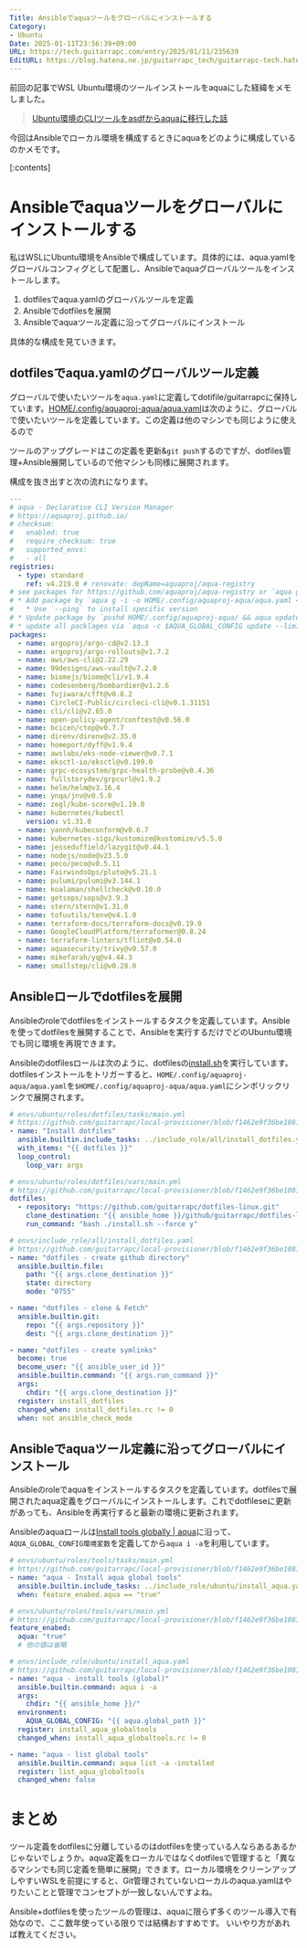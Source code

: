 ```yaml
---
Title: Ansibleでaquaツールをグローバルにインストールする
Category:
- Ubuntu
Date: 2025-01-11T23:56:39+09:00
URL: https://tech.guitarrapc.com/entry/2025/01/11/235639
EditURL: https://blog.hatena.ne.jp/guitarrapc_tech/guitarrapc-tech.hatenablog.com/atom/entry/6802418398319320457
---
```


前回の記事でWSL Ubuntu環境のツールインストールをaquaにした経緯をメモしました。

> [Ubuntu環境のCLIツールをasdfからaquaに移行した話](https://tech.guitarrapc.com/entry/2025/01/10/235851)

今回はAnsibleでローカル環境を構成するときにaquaをどのように構成しているのかメモです。

[:contents]

# Ansibleでaquaツールをグローバルにインストールする

私はWSLにUbuntu環境をAnsibleで構成しています。具体的には、aqua.yamlをグローバルコンフィグとして配置し、Ansibleでaquaグローバルツールをインストールします。

1. dotfilesでaqua.yamlのグローバルツールを定義
2. Ansibleでdotfilesを展開
3. Ansibleでaquaツール定義に沿ってグローバルにインストール

具体的な構成を見ていきます。

## dotfilesでaqua.yamlのグローバルツール定義

グローバルで使いたいツールを`aqua.yaml`に定義してdotifile/guitarrapcに保持しています。[HOME/.config/aquaproj-aqua/aqua.yaml](https://github.com/guitarrapc/dotfiles-linux/blob/15362f90059090efe6346a490b96973e1b4386d4/HOME/.config/aquaproj-aqua/aqua.yaml)は次のように、グローバルで使いたいツールを定義しています。この定義は他のマシンでも同じように使えるので

ツールのアップグレードはこの定義を更新&`git push`するのですが、dotfiles管理+Ansible展開しているので他マシンも同様に展開されます。

構成を抜き出すと次の流れになります。

```yaml
---
# aqua - Declarative CLI Version Manager
# https://aquaproj.github.io/
# checksum:
#   enabled: true
#   require_checksum: true
#   supported_envs:
#   - all
registries:
  - type: standard
    ref: v4.219.0 # renovate: depName=aquaproj/aqua-registry
# see packages for https://github.com/aquaproj/aqua-registry or `aqua g`
# * Add package by `aqua g -i -o HOME/.config/aquaproj-aqua/aqua.yaml <pacakge>`
#   * Use `--ping` to install specific version
# * Update package by `pushd HOME/.config/aquaproj-aqua/ && aqua update && popd`
# * update all packlages via `aqua -c $AQUA_GLOBAL_CONFIG update --limit 10`
packages:
  - name: argoproj/argo-cd@v2.13.3
  - name: argoproj/argo-rollouts@v1.7.2
  - name: aws/aws-cli@2.22.29
  - name: 99designs/aws-vault@v7.2.0
  - name: biomejs/biome@cli/v1.9.4
  - name: codesenberg/bombardier@v1.2.6
  - name: fujiwara/cfft@v0.8.2
  - name: CircleCI-Public/circleci-cli@v0.1.31151
  - name: cli/cli@v2.65.0
  - name: open-policy-agent/conftest@v0.56.0
  - name: bcicen/ctop@v0.7.7
  - name: direnv/direnv@v2.35.0
  - name: homeport/dyff@v1.9.4
  - name: awslabs/eks-node-viewer@v0.7.1
  - name: eksctl-io/eksctl@v0.199.0
  - name: grpc-ecosystem/grpc-health-probe@v0.4.36
  - name: fullstorydev/grpcurl@v1.9.2
  - name: helm/helm@v3.16.4
  - name: ynqa/jnv@v0.5.0
  - name: zegl/kube-score@v1.19.0
  - name: kubernetes/kubectl
    version: v1.31.0
  - name: yannh/kubeconform@v0.6.7
  - name: kubernetes-sigs/kustomize@kustomize/v5.5.0
  - name: jesseduffield/lazygit@v0.44.1
  - name: nodejs/node@v23.5.0
  - name: peco/peco@v0.5.11
  - name: FairwindsOps/pluto@v5.21.1
  - name: pulumi/pulumi@v3.144.1
  - name: koalaman/shellcheck@v0.10.0
  - name: getsops/sops@v3.9.3
  - name: stern/stern@v1.31.0
  - name: tofuutils/tenv@v4.1.0
  - name: terraform-docs/terraform-docs@v0.19.0
  - name: GoogleCloudPlatform/terraformer@0.8.24
  - name: terraform-linters/tflint@v0.54.0
  - name: aquasecurity/trivy@v0.57.0
  - name: mikefarah/yq@v4.44.3
  - name: smallstep/cli@v0.28.0
```

## Ansibleロールでdotfilesを展開

Ansibleのroleでdotfilesをインストールするタスクを定義しています。Ansibleを使ってdotfilesを展開することで、Ansibleを実行するだけでどのUbuntu環境でも同じ環境を再現できます。

Ansibleのdotfilesロールは次のように、dotfilesの[install.sh](https://github.com/guitarrapc/dotfiles-linux/blob/master/install.sh)を実行しています。dotfilesインストールをトリガーすると、`HOME/.config/aquaproj-aqua/aqua.yaml`を`$HOME/.config/aquaproj-aqua/aqua.yaml`にシンボリックリンクで展開されます。

```yaml
# envs/ubuntu/roles/dotfiles/tasks/main.yml
# https://github.com/guitarrapc/local-provisioner/blob/f1462e9f36be10815ca101c791ab1a7d3098a6fa/envs/ubuntu/roles/dotfiles/tasks/main.yml
- name: "Install dotfiles"
  ansible.builtin.include_tasks: ../include_role/all/install_dotfiles.yaml
  with_items: "{{ dotfiles }}"
  loop_control:
    loop_var: args

# envs/ubuntu/roles/dotfiles/vars/main.yml
# https://github.com/guitarrapc/local-provisioner/blob/f1462e9f36be10815ca101c791ab1a7d3098a6fa/envs/ubuntu/roles/dotfiles/vars/main.yml
dotfiles:
  - repository: "https://github.com/guitarrapc/dotfiles-linux.git"
    clone_destination: "{{ ansible_home }}/github/guitarrapc/dotfiles-linux"
    run_command: "bash ./install.sh --force y"

# envs/include_role/all/install_dotfiles.yaml
# https://github.com/guitarrapc/local-provisioner/blob/f1462e9f36be10815ca101c791ab1a7d3098a6fa/envs/include_role/all/install_dotfiles.yaml
- name: "dotfiles - create github directory"
  ansible.builtin.file:
    path: "{{ args.clone_destination }}"
    state: directory
    mode: "0755"

- name: "dotfiles - clone & Fetch"
  ansible.builtin.git:
    repo: "{{ args.repository }}"
    dest: "{{ args.clone_destination }}"

- name: "dotfiles - create symlinks"
  become: true
  become_user: "{{ ansible_user_id }}"
  ansible.builtin.command: "{{ args.run_command }}"
  args:
    chdir: "{{ args.clone_destination }}"
  register: install_dotfiles
  changed_when: install_dotfiles.rc != 0
  when: not ansible_check_mode
```

## Ansibleでaquaツール定義に沿ってグローバルにインストール

Ansibleのroleでaquaをインストールするタスクを定義しています。dotfilesで展開されたaqua定義をグローバルにインストールします。これでdotfileseに更新があっても、Ansibleを再実行すると最新の環境に更新されます。

Ansibleのaquaロールは[Install tools globally | aqua](https://aquaproj.github.io/docs/tutorial/global-config/)に沿って、`AQUA_GLOBAL_CONFIG環境変数`を定義してから`aqua i -a`を利用しています。

```yaml
# envs/ubuntu/roles/tools/tasks/main.yml
# https://github.com/guitarrapc/local-provisioner/blob/f1462e9f36be10815ca101c791ab1a7d3098a6fa/envs/ubuntu/roles/tools/tasks/main.yml#L49-L51
- name: "aqua - Install aqua global tools"
  ansible.builtin.include_tasks: ../include_role/ubuntu/install_aqua.yaml
  when: feature_enabed.aqua == "true"

# envs/ubuntu/roles/tools/vars/main.yml
# https://github.com/guitarrapc/local-provisioner/blob/f1462e9f36be10815ca101c791ab1a7d3098a6fa/envs/ubuntu/roles/tools/vars/main.yml#L1C1-L14C20
feature_enabed:
  aqua: "true"
  # 他の値は省略

# envs/include_role/ubuntu/install_aqua.yaml
# https://github.com/guitarrapc/local-provisioner/blob/f1462e9f36be10815ca101c791ab1a7d3098a6fa/envs/include_role/ubuntu/install_aqua.yaml
- name: "aqua - install tools (global)"
  ansible.builtin.command: aqua i -a
  args:
    chdir: "{{ ansible_home }}/"
  environment:
    AQUA_GLOBAL_CONFIG: "{{ aqua.global_path }}"
  register: install_aqua_globaltools
  changed_when: install_aqua_globaltools.rc != 0

- name: "aqua - list global tools"
  ansible.builtin.command: aqua list -a -installed
  register: list_aqua_globaltools
  changed_when: false
```

# まとめ

ツール定義をdotfilesに分離しているのはdotfilesを使っている人ならあるあるかじゃないでしょうか。aqua定義をローカルではなくdotfilesで管理すると「異なるマシンでも同じ定義を簡単に展開」できます。ローカル環境をクリーンアップしやすいWSLを前提にすると、Git管理されていないローカルのaqua.yamlはやりたいことと管理でコンセプトが一致しないんですよね。

Ansible+dotfilesを使ったツールの管理は、aquaに限らず多くのツール導入で有効なので、ここ数年使っている限りでは結構おすすめです。
いいやり方があれば教えてください。
